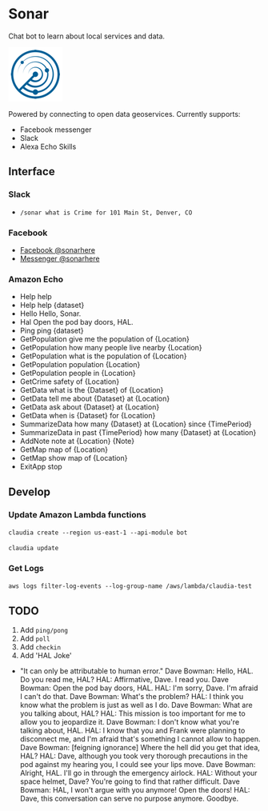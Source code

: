 # Sonar

Chat bot to learn about local services and data.

![sonar logo](./images/sonar_108.png)

Powered by connecting to open data geoservices. Currently supports:

- Facebook messenger
- Slack
- Alexa Echo Skills

## Interface

### Slack

- `/sonar what is Crime for 101 Main St, Denver, CO`

### Facebook

- [Facebook @sonarhere](http://fb.me/sonarhere)
- [Messenger @sonarhere](http://m.me/sonarhere)

### Amazon Echo

- Help help
- Help help {dataset}
- Hello Hello, Sonar.
- Hal Open the pod bay doors, HAL.
- Ping ping {dataset}
- GetPopulation give me the population of {Location}
- GetPopulation how many people live nearby {Location}
- GetPopulation what is the population of {Location}
- GetPopulation population {Location}
- GetPopulation people in {Location}
- GetCrime safety of {Location}
- GetData what is the {Dataset} of {Location}
- GetData tell me about {Dataset} at {Location}
- GetData ask about {Dataset} at {Location}
- GetData when is {Dataset} for {Location}
- SummarizeData how many {Dataset} at {Location} since {TimePeriod}
- SummarizeData in past {TimePeriod} how many {Dataset} at {Location}
- AddNote note at {Location} {Note}
- GetMap map of {Location}
- GetMap show map of {Location}
- ExitApp stop

## Develop

### Update Amazon Lambda functions

`claudia create --region us-east-1 --api-module bot`

`claudia update`

### Get Logs

`aws logs filter-log-events --log-group-name /aws/lambda/claudia-test`

## TODO

1. Add `ping/pong`
1. Add `poll`
1. Add `checkin`
1. Add 'HAL Joke'
  - "It can only be attributable to human error."
  Dave Bowman: Hello, HAL. Do you read me, HAL?
  HAL: Affirmative, Dave. I read you.
  Dave Bowman: Open the pod bay doors, HAL.
  HAL: I'm sorry, Dave. I'm afraid I can't do that.
  Dave Bowman: What's the problem?
  HAL: I think you know what the problem is just as well as I do.
  Dave Bowman: What are you talking about, HAL?
  HAL: This mission is too important for me to allow you to jeopardize it.
  Dave Bowman: I don't know what you're talking about, HAL.
  HAL: I know that you and Frank were planning to disconnect me, and I'm afraid that's something I cannot allow to happen.
  Dave Bowman: [feigning ignorance] Where the hell did you get that idea, HAL?
  HAL: Dave, although you took very thorough precautions in the pod against my hearing you, I could see your lips move.
  Dave Bowman: Alright, HAL. I'll go in through the emergency airlock.
  HAL: Without your space helmet, Dave? You're going to find that rather difficult.
  Dave Bowman: HAL, I won't argue with you anymore! Open the doors!
  HAL: Dave, this conversation can serve no purpose anymore. Goodbye.

